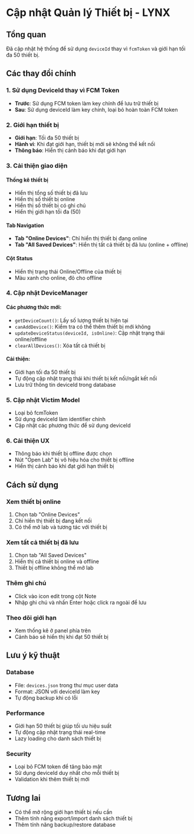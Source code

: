 # Cập nhật Quản lý Thiết bị - LYNX

## Tổng quan
Đã cập nhật hệ thống để sử dụng `deviceId` thay vì `fcmToken` và giới hạn tối đa 50 thiết bị.

## Các thay đổi chính

### 1. Sử dụng DeviceId thay vì FCM Token
- **Trước**: Sử dụng FCM token làm key chính để lưu trữ thiết bị
- **Sau**: Sử dụng deviceId làm key chính, loại bỏ hoàn toàn FCM token

### 2. Giới hạn thiết bị
- **Giới hạn**: Tối đa 50 thiết bị
- **Hành vi**: Khi đạt giới hạn, thiết bị mới sẽ không thể kết nối
- **Thông báo**: Hiển thị cảnh báo khi đạt giới hạn

### 3. Cải thiện giao diện

#### Thống kê thiết bị
- Hiển thị tổng số thiết bị đã lưu
- Hiển thị số thiết bị online
- Hiển thị số thiết bị có ghi chú
- Hiển thị giới hạn tối đa (50)

#### Tab Navigation
- **Tab "Online Devices"**: Chỉ hiển thị thiết bị đang online
- **Tab "All Saved Devices"**: Hiển thị tất cả thiết bị đã lưu (online + offline)

#### Cột Status
- Hiển thị trạng thái Online/Offline của thiết bị
- Màu xanh cho online, đỏ cho offline

### 4. Cập nhật DeviceManager

#### Các phương thức mới:
- `getDeviceCount()`: Lấy số lượng thiết bị hiện tại
- `canAddDevice()`: Kiểm tra có thể thêm thiết bị mới không
- `updateDeviceStatus(deviceId, isOnline)`: Cập nhật trạng thái online/offline
- `clearAllDevices()`: Xóa tất cả thiết bị

#### Cải thiện:
- Giới hạn tối đa 50 thiết bị
- Tự động cập nhật trạng thái khi thiết bị kết nối/ngắt kết nối
- Lưu trữ thông tin deviceId trong database

### 5. Cập nhật Victim Model
- Loại bỏ fcmToken
- Sử dụng deviceId làm identifier chính
- Cập nhật các phương thức để sử dụng deviceId

### 6. Cải thiện UX
- Thông báo khi thiết bị offline được chọn
- Nút "Open Lab" bị vô hiệu hóa cho thiết bị offline
- Hiển thị cảnh báo khi đạt giới hạn thiết bị

## Cách sử dụng

### Xem thiết bị online
1. Chọn tab "Online Devices"
2. Chỉ hiển thị thiết bị đang kết nối
3. Có thể mở lab và tương tác với thiết bị

### Xem tất cả thiết bị đã lưu
1. Chọn tab "All Saved Devices"
2. Hiển thị cả thiết bị online và offline
3. Thiết bị offline không thể mở lab

### Thêm ghi chú
- Click vào icon edit trong cột Note
- Nhập ghi chú và nhấn Enter hoặc click ra ngoài để lưu

### Theo dõi giới hạn
- Xem thống kê ở panel phía trên
- Cảnh báo sẽ hiển thị khi đạt 50 thiết bị

## Lưu ý kỹ thuật

### Database
- File: `devices.json` trong thư mục user data
- Format: JSON với deviceId làm key
- Tự động backup khi có lỗi

### Performance
- Giới hạn 50 thiết bị giúp tối ưu hiệu suất
- Tự động cập nhật trạng thái real-time
- Lazy loading cho danh sách thiết bị

### Security
- Loại bỏ FCM token để tăng bảo mật
- Sử dụng deviceId duy nhất cho mỗi thiết bị
- Validation khi thêm thiết bị mới

## Tương lai
- Có thể mở rộng giới hạn thiết bị nếu cần
- Thêm tính năng export/import danh sách thiết bị
- Thêm tính năng backup/restore database 